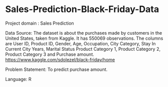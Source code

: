 # Sales-Prediction-Black-Friday-Data

Project domain : Sales Prediction

Data Source: The dataset is about the purchases made by customers in the United States, taken from Kaggle. It has 550069 observations. The columns are User ID, Product ID, Gender, Age, Occupation, City Category, Stay In Current City Years, Marital Status Product Category 1, Product Category 2, Product Category 3 and Purchase amount.
https://www.kaggle.com/sdolezel/black-friday/home

Problem Statement: To predict purchase amount.

Language: R
